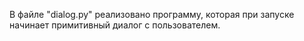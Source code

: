 В файле "dialog.py" реализовано программу, которая при запуске начинает примитивный диалог с пользователем. 
